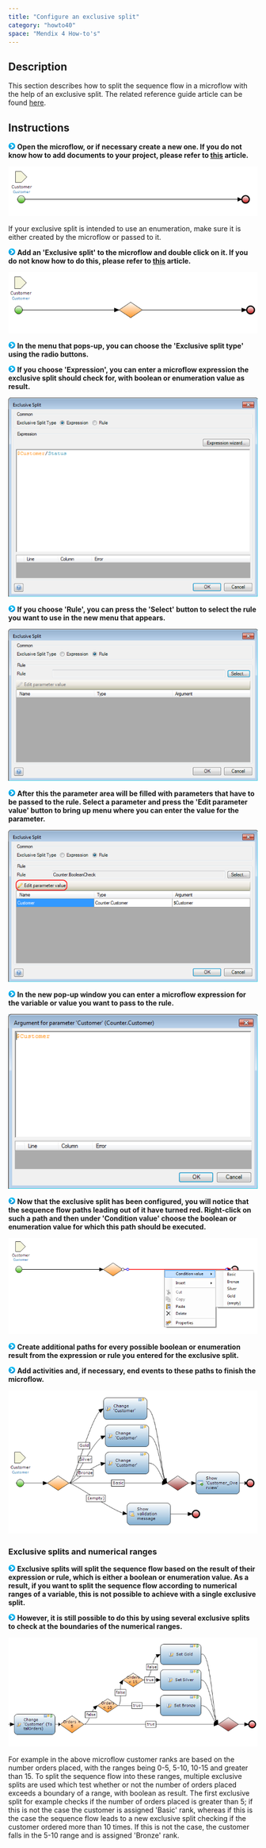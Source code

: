 ```yaml
---
title: "Configure an exclusive split"
category: "howto40"
space: "Mendix 4 How-to's"
---
```

## Description

This section describes how to split the sequence flow in a microflow with the help of an exclusive split. The related reference guide article can be found [here](https://world.mendix.com/pages/releaseview.action?pageId=10420537).

## Instructions

![](attachments/819203/917932.png) **Open the microflow, or if necessary create a new one. If you do not know how to add documents to your project, please refer to [this](add-documents-to-a-module) article.**

![](attachments/2621589/2752856.png)

If your exclusive split is intended to use an enumeration, make sure it is either created by the microflow or passed to it.

![](attachments/819203/917932.png) **Add an 'Exclusive split' to the microflow and double click on it. If you do not know how to do this, please refer to [this](add-an-activity-to-a-microflow) article.**

![](attachments/2621589/2752861.png)

![](attachments/819203/917932.png) **In the menu that pops-up, you can choose the 'Exclusive split type' using the radio buttons.**

![](attachments/819203/917932.png) **If you choose 'Expression', you can enter a microflow expression the exclusive split should check for, with boolean or enumeration value as result.**

![](attachments/2621589/2752862.png)

![](attachments/819203/917932.png) **If you choose 'Rule', you can press the 'Select' button to select the rule you want to use in the new menu that appears.**

![](attachments/2621589/2752855.png)

![](attachments/819203/917932.png) **After this the parameter area will be filled with parameters that have to be passed to the rule. Select a parameter and press the 'Edit parameter value' button to bring up menu where you can enter the value for the parameter.**

![](attachments/2621589/2752858.png)

![](attachments/819203/917932.png) **In the new pop-up window you can enter a microflow expression for the variable or value you want to pass to the rule.**

![](attachments/2621589/2752860.png)

![](attachments/819203/917932.png) **Now that the exclusive split has been configured, you will notice that the sequence flow paths leading out of it have turned red. Right-click on such a path and then under 'Condition value' choose the boolean or enumeration value for which this path should be executed.**

![](attachments/2621589/2752852.png)

![](attachments/819203/917932.png) **Create additional paths for every possible boolean or enumeration result from the expression or rule you entered for the exclusive split.**

![](attachments/819203/917932.png) **Add activities and, if necessary, end events to these paths to finish the microflow.**

![](attachments/2621589/2752851.png)

### Exclusive splits and numerical ranges

![](attachments/819203/917932.png) **Exclusive splits will split the sequence flow based on the result of their expression or rule, which is either a boolean or enumeration value. As a result, if you want to split the sequence flow according to numerical ranges of a variable, this is not possible to achieve with a single exclusive split.**

![](attachments/819203/917932.png) **However, it is still possible to do this by using several exclusive splits to check at the boundaries of the numerical ranges.**

![](attachments/2621589/2752859.png)

For example in the above microflow customer ranks are based on the number orders placed, with the ranges being 0-5, 5-10, 10-15 and greater than 15\. To split the sequence flow into these ranges, multiple exclusive splits are used which test whether or not the number of orders placed exceeds a boundary of a range, with boolean as result. The first exclusive split for example checks if the number of orders placed is greater than 5; if this is not the case the customer is assigned 'Basic' rank, whereas if this is the case the sequence flow leads to a new exclusive split checking if the customer ordered more than 10 times. If this is not the case, the customer falls in the 5-10 range and is assigned 'Bronze' rank.

